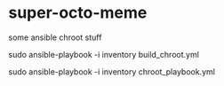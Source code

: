 # super-octo-meme
some ansible chroot stuff

sudo ansible-playbook -i inventory build_chroot.yml

sudo ansible-playbook -i inventory chroot_playbook.yml